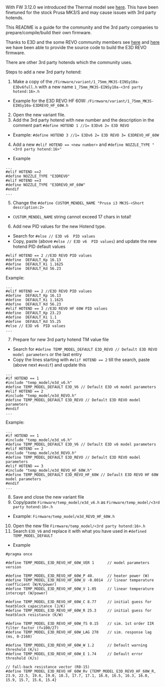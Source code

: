 With FW 3.12.0 we introduced the Thermal model see [here](https://blog.prusa3d.com/mk3s-3-12-beta-firmware-new-thermal-model-protection-and-blob-detection_71230).
This have been finetuned for the stock Prusa MK3/S and may cause issues with 3rd party hotends.

This README is a guide for the community and the 3rd party companies to prepare/compile/build their own firmware.

Thanks to E3D and the some REVO community members see [here](https://github.com/prusa3d/Prusa-Firmware/issues/4105) and [here](https://github.com/prusa3d/Prusa-Firmware/issues/3636) we have been able to provide the source code to build the E3D REVO firmware.

There are other 3rd party hotends which the community uses.

Steps to add a new 3rd party hotend:

1. Make a copy of the `/Firmware/variant/1_75mm_MK3S-EINSy10a-E3Dv6full.h` with a new name `1_75mm_MK3S-EINSy10a-<3rd party hotend:16>.h`
  - Example for the E3D REVO HF 60W: `/Firmware/variant/1_75mm_MK3S-EINSy10a-E3DREVO_HF_60W.h`
2. Open the new variant file.
3. Add the 3rd party hotend with new number and the description in the comment part `#define HOTEND 1 //1= E3Dv6 2= E3D REVO`
  - Example: `#define HOTEND 3 //1= E3Dv6 2= E3D REVO 3= E3DREVO_HF_60W`
4. Add a new `#elif HOTEND == <new number>` and `#define NOZZLE_TYPE "<3rd party hotend:16>"`
  - Example
  ```
  ...
  #elif HOTEND ==2
  #define NOZZLE_TYPE "E3DREVO"
  #elif HOTEND ==3
  #define NOZZLE_TYPE "E3DREVO_HF_60W"
  #endif
  ...
  ```
5. Change the `#define CUSTOM_MENDEL_NAME "Prusa i3 MK3S-<Short description:2>`
  - `CUSTOM_MENDEL_NAME` string cannot exceed 17 chars in total!
6. Add new PID values for the new Hotend type.
  - Search for `#else // E3D v6  PID values`
  - Copy, paste (above `#else // E3D v6  PID values`) and update the new hotend PID default values
  ```
  #elif HOTEND == 2 //E3D REVO PID values
  #define  DEFAULT_Kp 16.13
  #define  DEFAULT_Ki 1.1625
  #define  DEFAULT_Kd 56.23
  ```
Example:
  ```
  ...
  #elif HOTEND == 2 //E3D REVO PID values
  #define  DEFAULT_Kp 16.13
  #define  DEFAULT_Ki 1.1625
  #define  DEFAULT_Kd 56.23
  #elif HOTEND == 3 //E3D REVO HF 60W PID values
  #define  DEFAULT_Kp 23.23
  #define  DEFAULT_Ki 1.1
  #define  DEFAULT_Kd 55.25
  #else // E3D v6  PID values
  ...
  ```
7. Prepare for new 3rd party hotend TM value file
  - Search for `#define TEMP_MODEL_DEFAULT E3D_REVO // Default E3D REVO model parameters` or the last entry
  - Copy the lines starting with `#elif HOTEND == 2` till the search, paste (above next `#endif`) and update this
  ```
  ...
  #if HOTEND == 1
  #include "temp_model/e3d_v6.h"
  #define TEMP_MODEL_DEFAULT E3D_V6 // Default E3D v6 model parameters
  #elif HOTEND == 2
  #include "temp_model/e3d_REVO.h"
  #define TEMP_MODEL_DEFAULT E3D_REVO // Default E3D REVO model parameters
  #endif
  ...
  ```
  Example:

  ```
  ...
  #if HOTEND == 1
  #include "temp_model/e3d_v6.h"
  #define TEMP_MODEL_DEFAULT E3D_V6 // Default E3D v6 model parameters
  #elif HOTEND == 2
  #include "temp_model/e3d_REVO.h"
  #define TEMP_MODEL_DEFAULT E3D_REVO // Default E3D REVO model parameters
  #elif HOTEND == 3
  #include "temp_model/e3d_REVO_HF_60W.h"
  #define TEMP_MODEL_DEFAULT E3D_REVO_HF_60W // Default E3D REVO HF 60W model parameters
  #endif
  ...
  ```
8. Save and close the new variant file
9. Copy/paste `Firmware/temp_model/e3d_v6.h` as `Firmware/temp_model/<3rd party hotend:16>.h`
  - Example: `Firmware/temp_model/e3d_REVO_HF_60W.h`
10. Open the new file `Firmware/temp_model/<3rd party hotend:16>.h`
11. Search `E3D_V6` and replace it with what you have used in `#defined TEMP_MODEL_DEFAULT`
  - Example
  ```
  #pragma once

  #define TEMP_MODEL_E3D_REVO_HF_60W_VER 1      // model parameters version

  #define TEMP_MODEL_E3D_REVO_HF_60W_P 40.      // heater power (W)
  #define TEMP_MODEL_E3D_REVO_HF_60W_U -0.0014  // linear temperature coefficient (W/K/power)
  #define TEMP_MODEL_E3D_REVO_HF_60W_V 1.05     // linear temperature intercept (W/power)

  #define TEMP_MODEL_E3D_REVO_HF_60W_C 8.77     // initial guess for heatblock capacitance (J/K)
  #define TEMP_MODEL_E3D_REVO_HF_60W_R 25.3     // initial guess for heatblock resistance (K/W)

  #define TEMP_MODEL_E3D_REVO_HF_60W_fS 0.15    // sim. 1st order IIR filter factor (f=100/27)
  #define TEMP_MODEL_E3D_REVO_HF_60W_LAG 270    // sim. response lag (ms, 0-2160)

  #define TEMP_MODEL_E3D_REVO_HF_60W_W 1.2      // Default warning threshold (K/s)
  #define TEMP_MODEL_E3D_REVO_HF_60W_E 1.74     // Default error threshold (K/s)

  // fall-back resistance vector (R0-15)
  #define TEMP_MODEL_E3D_REVO_HF_60W_Rv {TEMP_MODEL_E3D_REVO_HF_60W_R, 23.9, 22.5, 19.6, 19.0, 18.3, 17.7, 17.1, 16.8, 16.5, 16.3, 16.0, 15.9, 15.7, 15.6, 15.4}

```
